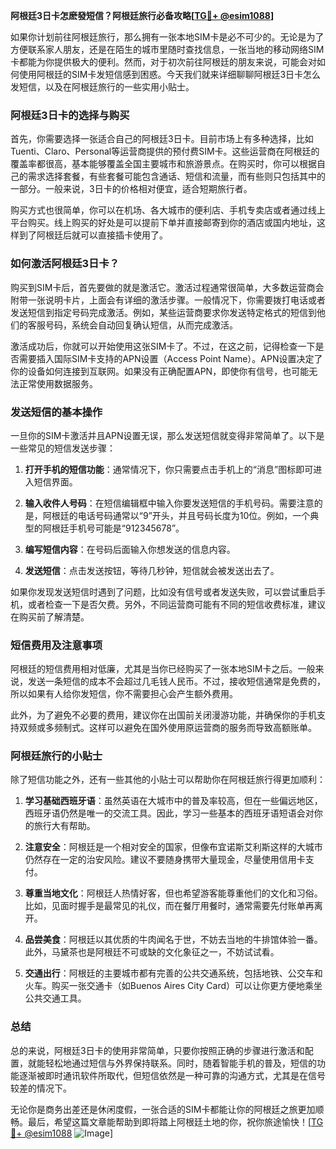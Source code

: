 **阿根廷3日卡怎麽發短信？阿根廷旅行必备攻略[[TG💪+ @esim1088](https://t.me/s/esim1088)]**

如果你计划前往阿根廷旅行，那么拥有一张本地SIM卡是必不可少的。无论是为了方便联系家人朋友，还是在陌生的城市里随时查找信息，一张当地的移动网络SIM卡都能为你提供极大的便利。然而，对于初次前往阿根廷的朋友来说，可能会对如何使用阿根廷的SIM卡发短信感到困惑。今天我们就来详细聊聊阿根廷3日卡怎么发短信，以及在阿根廷旅行的一些实用小贴士。

### 阿根廷3日卡的选择与购买

首先，你需要选择一张适合自己的阿根廷3日卡。目前市场上有多种选择，比如Tuenti、Claro、Personal等运营商提供的预付费SIM卡。这些运营商在阿根廷的覆盖率都很高，基本能够覆盖全国主要城市和旅游景点。在购买时，你可以根据自己的需求选择套餐，有些套餐可能包含通话、短信和流量，而有些则只包括其中的一部分。一般来说，3日卡的价格相对便宜，适合短期旅行者。

购买方式也很简单，你可以在机场、各大城市的便利店、手机专卖店或者通过线上平台购买。线上购买的好处是可以提前下单并直接邮寄到你的酒店或国内地址，这样到了阿根廷后就可以直接插卡使用了。

### 如何激活阿根廷3日卡？

购买到SIM卡后，首先要做的就是激活它。激活过程通常很简单，大多数运营商会附带一张说明卡片，上面会有详细的激活步骤。一般情况下，你需要拨打电话或者发送短信到指定号码完成激活。例如，某些运营商要求你发送特定格式的短信到他们的客服号码，系统会自动回复确认短信，从而完成激活。

激活成功后，你就可以开始使用这张SIM卡了。不过，在这之前，记得检查一下是否需要插入国际SIM卡支持的APN设置（Access Point Name）。APN设置决定了你的设备如何连接到互联网。如果没有正确配置APN，即使你有信号，也可能无法正常使用数据服务。

### 发送短信的基本操作

一旦你的SIM卡激活并且APN设置无误，那么发送短信就变得非常简单了。以下是一些常见的短信发送步骤：

1. **打开手机的短信功能**：通常情况下，你只需要点击手机上的“消息”图标即可进入短信界面。
   
2. **输入收件人号码**：在短信编辑框中输入你要发送短信的手机号码。需要注意的是，阿根廷的电话号码通常以“9”开头，并且号码长度为10位。例如，一个典型的阿根廷手机号可能是“912345678”。

3. **编写短信内容**：在号码后面输入你想发送的信息内容。

4. **发送短信**：点击发送按钮，等待几秒钟，短信就会被发送出去了。

如果你发现发送短信时遇到了问题，比如没有信号或者发送失败，可以尝试重启手机，或者检查一下是否欠费。另外，不同运营商可能有不同的短信收费标准，建议在购买前了解清楚。

### 短信费用及注意事项

阿根廷的短信费用相对低廉，尤其是当你已经购买了一张本地SIM卡之后。一般来说，发送一条短信的成本不会超过几毛钱人民币。不过，接收短信通常是免费的，所以如果有人给你发短信，你不需要担心会产生额外费用。

此外，为了避免不必要的费用，建议你在出国前关闭漫游功能，并确保你的手机支持双频或多频制式。这样可以避免在国外使用原运营商的服务而导致高额账单。

### 阿根廷旅行的小贴士

除了短信功能之外，还有一些其他的小贴士可以帮助你在阿根廷旅行得更加顺利：

1. **学习基础西班牙语**：虽然英语在大城市中的普及率较高，但在一些偏远地区，西班牙语仍然是唯一的交流工具。因此，学习一些基本的西班牙语短语会对你的旅行大有帮助。

2. **注意安全**：阿根廷是一个相对安全的国家，但像布宜诺斯艾利斯这样的大城市仍然存在一定的治安风险。建议不要随身携带大量现金，尽量使用信用卡支付。

3. **尊重当地文化**：阿根廷人热情好客，但也希望游客能尊重他们的文化和习俗。比如，见面时握手是最常见的礼仪，而在餐厅用餐时，通常需要先付账单再离开。

4. **品尝美食**：阿根廷以其优质的牛肉闻名于世，不妨去当地的牛排馆体验一番。此外，马黛茶也是阿根廷不可或缺的文化象征之一，不妨试试看。

5. **交通出行**：阿根廷的主要城市都有完善的公共交通系统，包括地铁、公交车和火车。购买一张交通卡（如Buenos Aires City Card）可以让你更方便地乘坐公共交通工具。

### 总结

总的来说，阿根廷3日卡的使用非常简单，只要你按照正确的步骤进行激活和配置，就能轻松地通过短信与外界保持联系。同时，随着智能手机的普及，短信的功能逐渐被即时通讯软件所取代，但短信依然是一种可靠的沟通方式，尤其是在信号较差的情况下。

无论你是商务出差还是休闲度假，一张合适的SIM卡都能让你的阿根廷之旅更加顺畅。最后，希望这篇文章能帮助到即将踏上阿根廷土地的你，祝你旅途愉快！[[TG💪+ @esim1088](https://t.me/s/esim1088) ![Image](https://i.postimg.cc/4NQfJmqS/Snipaste-2025-05-13-00-14-12.png)]